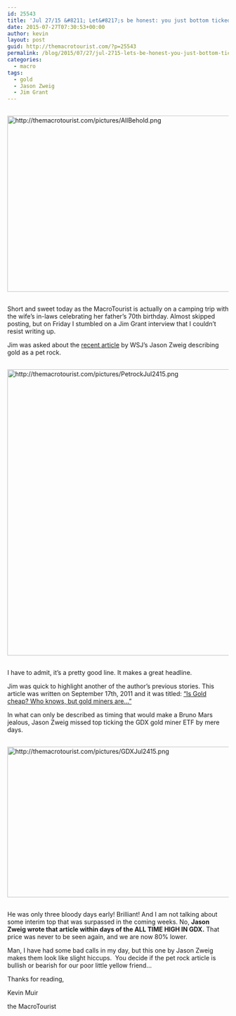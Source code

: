 ```yaml
---
id: 25543
title: 'Jul 27/15 &#8211; Let&#8217;s be honest: you just bottom ticked the gold market'
date: 2015-07-27T07:30:53+00:00
author: kevin
layout: post
guid: http://themacrotourist.com/?p=25543
permalink: /blog/2015/07/27/jul-2715-lets-be-honest-you-just-bottom-ticked-the-gold-market/
categories:
  - macro
tags:
  - gold
  - Jason Zweig
  - Jim Grant
---
```


  <img src="http://themacrotourist.com/pictures/AllBehold.png" style="margin:30px auto;display:block;" alt="http://themacrotourist.com/pictures/AllBehold.png" width="600" height="400">

Short and sweet today as the MacroTourist is actually on a camping trip with the wife’s in-laws celebrating her father’s 70th birthday. Almost skipped posting, but on Friday I stumbled on a Jim Grant interview that I couldn’t resist writing up.

Jim was asked about the [recent article](http://blogs.wsj.com/moneybeat/2015/07/17/lets-be-honest-about-gold-its-a-pet-rock/) by WSJ’s Jason Zweig describing gold as a pet rock.


  <img src="http://themacrotourist.com/pictures/PetrockJul2415.png" style="margin:30px auto;display:block;" alt="http://themacrotourist.com/pictures/PetrockJul2415.png" width="600" height="650">

I have to admit, it’s a pretty good line. It makes a great headline.

Jim was quick to highlight another of the author’s previous stories. This article was written on September 17th, 2011 and it was titled: [“Is Gold cheap? Who knows, but gold miners are…”](http://www.wsj.com/articles/SB10001424053111904491704576575051077746110)

In what can only be described as timing that would make a Bruno Mars jealous, Jason Zweig missed top ticking the GDX gold miner ETF by mere days.


  <img src="http://themacrotourist.com/pictures/GDXJul2415.png" style="margin:30px auto;display:block;" alt="http://themacrotourist.com/pictures/GDXJul2415.png" width="600" height="342">

He was only three bloody days early! Brilliant! And I am not talking about some interim top that was surpassed in the coming weeks. No, **Jason Zweig wrote that article within days of the ALL TIME HIGH IN GDX.** That price was never to be seen again, and we are now 80% lower.

Man, I have had some bad calls in my day, but this one by Jason Zweig makes them look like slight hiccups. &nbsp;You decide if the pet rock article is bullish or bearish for our poor little yellow friend…

Thanks for reading,
  
Kevin Muir
  
the MacroTourist